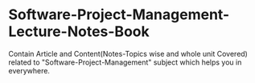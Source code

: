 # Software-Project-Management-Lecture-Notes-Book
Contain Article and Content(Notes-Topics wise and whole unit Covered) related to "Software-Project-Management" subject which helps you in everywhere.
